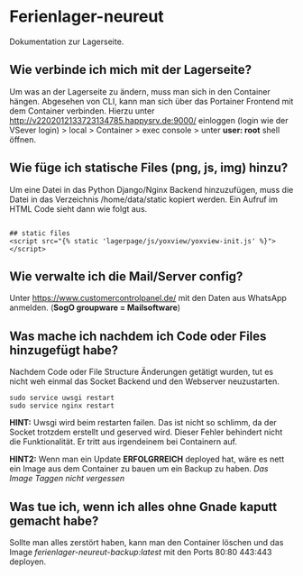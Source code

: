 # Ferienlager-neureut

Dokumentation zur Lagerseite.

## Wie verbinde ich mich mit der Lagerseite?

Um was an der Lagerseite zu ändern, muss man sich in den Container hängen. Abgesehen von CLI, kann man sich über das Portainer Frontend mit dem Container verbinden. Hierzu unter http://v2202012133723134785.happysrv.de:9000/ einloggen (login wie der VSever login) > local > Container > exec console > unter **user: root** shell öffnen. 

## Wie füge ich statische Files (png, js, img) hinzu?
Um eine Datei in das Python Django/Nginx Backend hinzuzufügen, muss die Datei in das Verzeichnis /home/data/static kopiert werden. Ein Aufruf im HTML Code sieht dann wie folgt aus. 

```

## static files
<script src="{% static 'lagerpage/js/yoxview/yoxview-init.js' %}"></script>

```

## Wie verwalte ich die Mail/Server config?

Unter https://www.customercontrolpanel.de/ mit den Daten aus WhatsApp anmelden. (**SogO groupware = Mailsoftware**)

## Was mache ich nachdem ich Code oder Files hinzugefügt habe?
Nachdem Code oder File Structure Änderungen getätigt wurden, tut es nicht weh einmal das Socket Backend und den Webserver neuzustarten.

```
sudo service uwsgi restart
sudo service nginx restart
```
**HINT:** Uwsgi wird beim restarten failen. Das ist nicht so schlimm, da der Socket trotzdem erstellt und geserved wird. Dieser Fehler behindert nicht die Funktionalität. Er tritt aus irgendeinem bei Containern auf.

**HINT2:** Wenn man ein Update **ERFOLGRREICH** deployed hat, wäre es nett ein Image aus dem Container zu bauen um ein Backup zu haben. *Das Image Taggen nicht vergessen*
## Was tue ich, wenn ich alles ohne Gnade kaputt gemacht habe?

Sollte man alles zerstört haben, kann man den Container löschen und das Image *ferienlager-neureut-backup:latest* mit den Ports 80:80 443:443 deployen.

